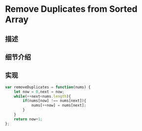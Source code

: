 # Remove Duplicates from Sorted Array
## 描述
## 细节介绍 

## 实现
```javascript
var removeDuplicates = function(nums) {
    let now = 0,next = now;
    while(++next<nums.length){
        if(nums[now] !== nums[next]){
            nums[++now] = nums[next];
        }
    }
    return now+1;
};
```

